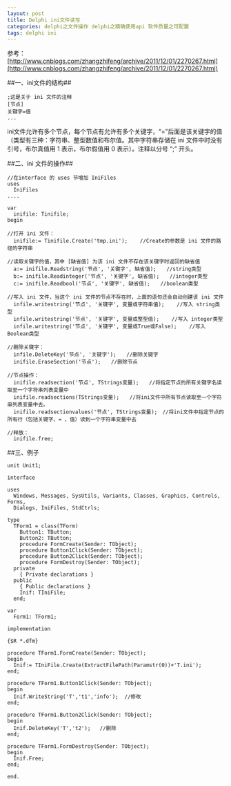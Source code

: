 ```yaml
---
layout: post
title: Delphi ini文件读写
categories: delphi之文件操作 delphi之精确使用api 软件质量之可配置
tags: delphi ini
---
```


参考：[http://www.cnblogs.com/zhangzhifeng/archive/2011/12/01/2270267.html](http://www.cnblogs.com/zhangzhifeng/archive/2011/12/01/2270267.html)
 
##一、ini文件的结构##

    ;这是关于 ini 文件的注释
    [节点]
    关键字=值
    ...

ini文件允许有多个节点，每个节点有允许有多个关键字，“=”后面是该关键字的值（类型有三种：字符串、整型数值和布尔值。其中字符串存储在 ini 文件中时没有引号，布尔真值用 1 表示，布尔假值用 0 表示）。注释以分号 “;” 开头。

##二、ini 文件的操作##

```
//在interface 的 uses 节增加 IniFiles
uses
  IniFiles
....

var 
  inifile: Tinifile;
begin

//打开 ini 文件：
  inifile:= Tinifile.Create('tmp.ini');    //Create的参数是 ini 文件的路径的字符串

//读取关键字的值，其中 [缺省值] 为该 ini 文件不存在该关键字时返回的缺省值
  a:= inifile.Readstring('节点', '关键字', 缺省值);　　//string类型
  b:= inifile.Readinteger('节点', '关键字', 缺省值);　　//integer类型
  c:= inifile.Readbool('节点', '关键字', 缺省值);　　//boolean类型

//写入 ini 文件，当这个 ini 文件的节点不存在时，上面的语句还会自动创建该 ini 文件
  infile.writestring('节点', '关键字', 变量或字符串值);    //写入 string类型
  infile.writestring('节点', '关键字', 变量或整型值);    //写入 integer类型
  infile.writestring('节点', '关键字', 变量或True或False);    //写入 Boolean类型

//删除关键字：
  infile.DeleteKey('节点', '关键字');　　//删除关键字
  inifile.EraseSection('节点');　　//删除节点

//节点操作：
  inifile.readsection('节点', TStrings变量);　　//将指定节点的所有关键字名读取至一个字符串列表变量中
  inifile.readsections(TStrings变量);　　//将ini文件中所有节点读取至一个字符串列表变量中去。
  inifile.readsectionvalues('节点', TStrings变量);　//将ini文件中指定节点的所有行（包括关键字、= 、值）读到一个字符串变量中去

//释放：
  inifile.free;
```

##三、例子

```
unit Unit1;
    
interface
    
uses
  Windows, Messages, SysUtils, Variants, Classes, Graphics, Controls, Forms,
  Dialogs, IniFiles, StdCtrls;
    
type
  TForm1 = class(TForm)
    Button1: TButton;
    Button2: TButton;
    procedure FormCreate(Sender: TObject);
    procedure Button1Click(Sender: TObject);
    procedure Button2Click(Sender: TObject);
    procedure FormDestroy(Sender: TObject);
  private
    { Private declarations }
  public
    { Public declarations }
    Inif: TIniFile;
  end;
    
var
  Form1: TForm1;
    
implementation
  
{$R *.dfm}
    
procedure TForm1.FormCreate(Sender: TObject);
begin
  Inif:= TIniFile.Create(ExtractFilePath(Paramstr(0))+'T.ini');
end;
  
procedure TForm1.Button1Click(Sender: TObject);
begin
  Inif.WriteString('T','t1','info');  //修改
end;
    
procedure TForm1.Button2Click(Sender: TObject);
begin
  Inif.DeleteKey('T','t2');   //删除
end;
  
procedure TForm1.FormDestroy(Sender: TObject);
begin
  Inif.Free;
end;
  
end.
```
